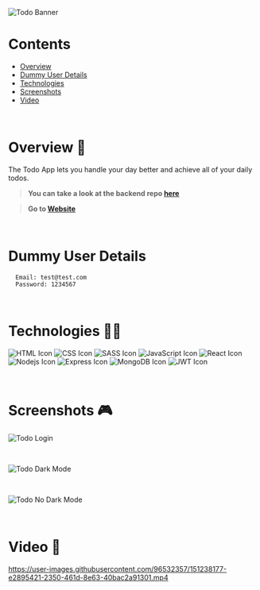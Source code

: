 ![Todo Banner](https://i.ibb.co/Bnr1sRs/Group-14.png)

# Contents

- [Overview](#overview-)
- [Dummy User Details](#dummy-user-details)
- [Technologies](#technologies-)
- [Screenshots](#screenshots-)
- [Video](#video-)

<br />

# Overview 👋

The Todo App lets you handle your day better and achieve all of your daily todos.

> **You can take a look at the backend repo [here](https://github.com/gilgg/todo-app-backend)**

> **Go to [Website](https://gil-todo-app.netlify.app/)**

<br />

# Dummy User Details

```
  Email: test@test.com
  Password: 1234567
```

<br />

# Technologies 👨‍💻

![HTML Icon](https://i.ibb.co/9tyHGr7/html-logo.png, "HTML")
![CSS Icon](https://i.ibb.co/b3QNSgX/css-logo.png, "CSS")
![SASS Icon](https://i.ibb.co/2M5yfGb/sass-logo.png, "SASS")
![JavaScript Icon](https://i.ibb.co/L5RS8g1/Group-11.png, "JavaScript")
![React Icon](https://i.ibb.co/BBFKyz9/Group-9.png, "React")
![Nodejs Icon](https://i.ibb.co/1KjfZ9L/Group-8.png, "Nodejs")
![Express Icon](https://i.ibb.co/4J71gTL/express-logo.png, "Express")
![MongoDB Icon](https://i.ibb.co/KXG94Kc/Group-10.png, "MongoDB")
![JWT Icon](https://i.ibb.co/qRrfYPS/jwt-logo.png, "JWT")

<br />

# Screenshots 🎮

![Todo Login](https://i.ibb.co/Kjy2Qrh/todo-1.png)

<br />

![Todo Dark Mode](https://i.ibb.co/hy7dH5n/todo-2.png)

<br />

![Todo No Dark Mode](https://i.ibb.co/8dYZy6T/todo-3.png)

<br />

# Video 🎥

https://user-images.githubusercontent.com/96532357/151238177-e2895421-2350-461d-8e63-40bac2a91301.mp4
